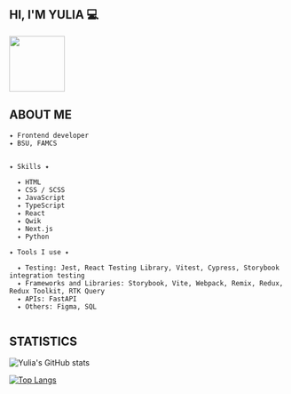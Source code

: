 ## HI, I'M YULIA 💻
<img src="https://i.giphy.com/media/eNAsjO55tPbgaor7ma/200w.webp" width="100">

## ABOUT ME
```
✦ Frontend developer
✦ BSU, FAMCS


✦ Skills ✦

  ✦ HTML
  ✦ CSS / SCSS
  ✦ JavaScript
  ✦ TypeScript
  ✦ React
  ✦ Qwik
  ✦ Next.js
  ✦ Python

✦ Tools I use ✦

  ✦ Testing: Jest, React Testing Library, Vitest, Cypress, Storybook integration testing
  ✦ Frameworks and Libraries: Storybook, Vite, Webpack, Remix, Redux, Redux Toolkit, RTK Query
  ✦ APIs: FastAPI
  ✦ Others: Figma, SQL
  
```

## STATISTICS
![Yulia's GitHub stats](https://github-readme-stats.vercel.app/api?username=yuliaraitsyna&show_icons=true&bg_color=ffffff)

[![Top Langs](https://github-readme-stats.vercel.app/api/top-langs/?username=yuliaraitsyna&layout=compact&theme=vision-friendly-light)](https://github.com/anuraghazra/github-readme-stats)
